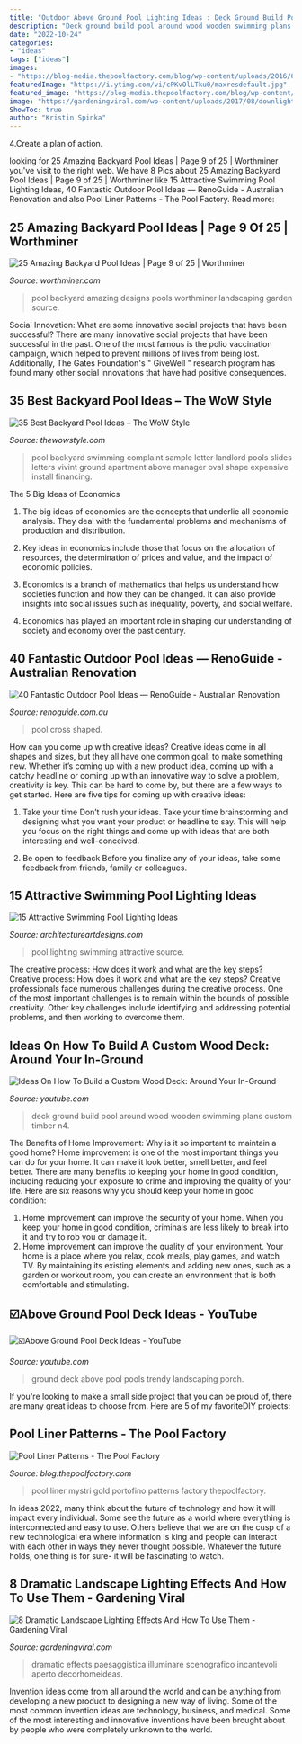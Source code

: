 ```yaml
---
title: "Outdoor Above Ground Pool Lighting Ideas : Deck Ground Build Pool Around Wood Wooden Swimming Plans Custom Timber N4"
description: "Deck ground build pool around wood wooden swimming plans custom timber n4"
date: "2022-10-24"
categories:
- "ideas"
tags: ["ideas"]
images:
- "https://blog-media.thepoolfactory.com/blog/wp-content/uploads/2016/07/pool-liner-mystri-gold-2.jpg"
featuredImage: "https://i.ytimg.com/vi/cPKvOlLTku0/maxresdefault.jpg"
featured_image: "https://blog-media.thepoolfactory.com/blog/wp-content/uploads/2016/07/pool-liner-mystri-gold-2.jpg"
image: "https://gardeningviral.com/wp-content/uploads/2017/08/downlighting.jpg"
ShowToc: true
author: "Kristin Spinka"
---
```



4.Create a plan of action.

	

		
looking for 25 Amazing Backyard Pool Ideas | Page 9 of 25 | Worthminer you've visit to the right web. We have 8 Pics about 25 Amazing Backyard Pool Ideas | Page 9 of 25 | Worthminer like 15 Attractive Swimming Pool Lighting Ideas, 40 Fantastic Outdoor Pool Ideas — RenoGuide - Australian Renovation and also Pool Liner Patterns - The Pool Factory. Read more:
		
    
## 25 Amazing Backyard Pool Ideas | Page 9 Of 25 | Worthminer

<img loading=lazy src="http://www.worthminer.com/wp-content/uploads/2018/07/Pool-9.jpg" onerror="this.onerror=null;this.src='https://tse4.mm.bing.net/th?id=OIP.2g8YqHm7d-GOaQdQVQbFfwHaLG&amp;pid=15.1';" alt="25 Amazing Backyard Pool Ideas | Page 9 of 25 | Worthminer">

_Source: worthminer.com_

>pool backyard amazing designs pools worthminer landscaping garden source. 

	

Social Innovation: What are some innovative social projects that have been successful?
There are many innovative social projects that have been successful in the past. One of the most famous is the polio vaccination campaign, which helped to prevent millions of lives from being lost. Additionally, The Gates Foundation's " GiveWell " research program has found many other social innovations that have had positive consequences.

    
## 35 Best Backyard Pool Ideas – The WoW Style

<img loading=lazy src="http://thewowstyle.com/wp-content/uploads/2015/01/home-with-swimming-pool-design-a-backyard.jpg" onerror="this.onerror=null;this.src='https://tse4.mm.bing.net/th?id=OIP.C7JE7PLRB_-Usp-VEOHfbgHaFh&amp;pid=15.1';" alt="35 Best Backyard Pool Ideas – The WoW Style">

_Source: thewowstyle.com_

>pool backyard swimming complaint sample letter landlord pools slides letters vivint ground apartment above manager oval shape expensive install financing. 

	

The 5 Big Ideas of Economics
1. The big ideas of economics are the concepts that underlie all economic analysis. They deal with the fundamental problems and mechanisms of production and distribution.
2. Key ideas in economics include those that focus on the allocation of resources, the determination of prices and value, and the impact of economic policies.

3. Economics is a branch of mathematics that helps us understand how societies function and how they can be changed. It can also provide insights into social issues such as inequality, poverty, and social welfare.

4. Economics has played an important role in shaping our understanding of society and economy over the past century.

    
## 40 Fantastic Outdoor Pool Ideas — RenoGuide - Australian Renovation

<img loading=lazy src="https://static1.squarespace.com/static/55bebb51e4b036c52ebe8c45/t/561db1c7e4b0111ed60fee12/1444786651793/cross+shaped+pool" onerror="this.onerror=null;this.src='https://tse1.mm.bing.net/th?id=OIP.JibmjXrxFPllCyoja9UX4AHaJ3&amp;pid=15.1';" alt="40 Fantastic Outdoor Pool Ideas — RenoGuide - Australian Renovation">

_Source: renoguide.com.au_

>pool cross shaped. 

	

How can you come up with creative ideas?
Creative ideas come in all shapes and sizes, but they all have one common goal: to make something new. Whether it’s coming up with a new product idea, coming up with a catchy headline or coming up with an innovative way to solve a problem, creativity is key. This can be hard to come by, but there are a few ways to get started. Here are five tips for coming up with creative ideas:
1. Take your time
Don’t rush your ideas. Take your time brainstorming and designing what you want your product or headline to say. This will help you focus on the right things and come up with ideas that are both interesting and well-conceived.

2. Be open to feedback
Before you finalize any of your ideas, take some feedback from friends, family or colleagues.

    
## 15 Attractive Swimming Pool Lighting Ideas

<img loading=lazy src="http://www.architectureartdesigns.com/wp-content/uploads/2015/09/10-630x355.png" onerror="this.onerror=null;this.src='https://tse2.mm.bing.net/th?id=OIP.x9ZiRLh8RsBymGlnElRLaQHaEL&amp;pid=15.1';" alt="15 Attractive Swimming Pool Lighting Ideas">

_Source: architectureartdesigns.com_

>pool lighting swimming attractive source. 

	

The creative process: How does it work and what are the key steps?
Creative process: How does it work and what are the key steps?
Creative professionals face numerous challenges during the creative process. One of the most important challenges is to remain within the bounds of possible creativity. Other key challenges include identifying and addressing potential problems, and then working to overcome them.

    
## Ideas On How To Build A Custom Wood Deck: Around Your In-Ground

<img loading=lazy src="http://i.ytimg.com/vi/N4_r3wrmMOM/maxresdefault.jpg" onerror="this.onerror=null;this.src='https://tse2.mm.bing.net/th?id=OIP.VmcCEqkfHq8kGFQtFm0rAAHaEK&amp;pid=15.1';" alt="Ideas On How To Build a Custom Wood Deck: Around Your In-Ground">

_Source: youtube.com_

>deck ground build pool around wood wooden swimming plans custom timber n4. 

	

The Benefits of Home Improvement: Why is it so important to maintain a good home?
Home improvement is one of the most important things you can do for your home. It can make it look better, smell better, and feel better. There are many benefits to keeping your home in good condition, including reducing your exposure to crime and improving the quality of your life. Here are six reasons why you should keep your home in good condition: 
1. Home improvement can improve the security of your home. When you keep your home in good condition, criminals are less likely to break into it and try to rob you or damage it. 
2. Home improvement can improve the quality of your environment. Your home is a place where you relax, cook meals, play games, and watch TV. By maintaining its existing elements and adding new ones, such as a garden or workout room, you can create an environment that is both comfortable and stimulating. 

    
## ☑️Above Ground Pool Deck Ideas - YouTube

<img loading=lazy src="https://i.ytimg.com/vi/cPKvOlLTku0/maxresdefault.jpg" onerror="this.onerror=null;this.src='https://tse4.mm.bing.net/th?id=OIP.9ZuD72OzL3BPmSBXsG2-jAHaEK&amp;pid=15.1';" alt="☑️Above Ground Pool Deck Ideas - YouTube">

_Source: youtube.com_

>ground deck above pool pools trendy landscaping porch. 

	

If you're looking to make a small side project that you can be proud of, there are many great ideas to choose from. Here are 5 of my favoriteDIY projects: 

    
## Pool Liner Patterns - The Pool Factory

<img loading=lazy src="https://blog-media.thepoolfactory.com/blog/wp-content/uploads/2016/07/pool-liner-mystri-gold-2.jpg" onerror="this.onerror=null;this.src='https://tse1.mm.bing.net/th?id=OIP.BMgJLf-Pl88Lew0vJRsOMwHaFj&amp;pid=15.1';" alt="Pool Liner Patterns - The Pool Factory">

_Source: blog.thepoolfactory.com_

>pool liner mystri gold portofino patterns factory thepoolfactory. 

	

In ideas 2022, many think about the future of technology and how it will impact every individual. Some see the future as a world where everything is interconnected and easy to use. Others believe that we are on the cusp of a new technological era where information is king and people can interact with each other in ways they never thought possible. Whatever the future holds, one thing is for sure- it will be fascinating to watch.

    
## 8 Dramatic Landscape Lighting Effects And How To Use Them - Gardening Viral

<img loading=lazy src="https://gardeningviral.com/wp-content/uploads/2017/08/downlighting.jpg" onerror="this.onerror=null;this.src='https://tse3.mm.bing.net/th?id=OIP.FlanRv2eQxNwgOgTZjGa9gHaLH&amp;pid=15.1';" alt="8 Dramatic Landscape Lighting Effects And How To Use Them - Gardening Viral">

_Source: gardeningviral.com_

>dramatic effects paesaggistica illuminare scenografico incantevoli aperto decorhomeideas. 

	

Invention ideas come from all around the world and can be anything from developing a new product to designing a new way of living. Some of the most common invention ideas are technology, business, and medical. Some of the most interesting and innovative inventions have been brought about by people who were completely unknown to the world.

